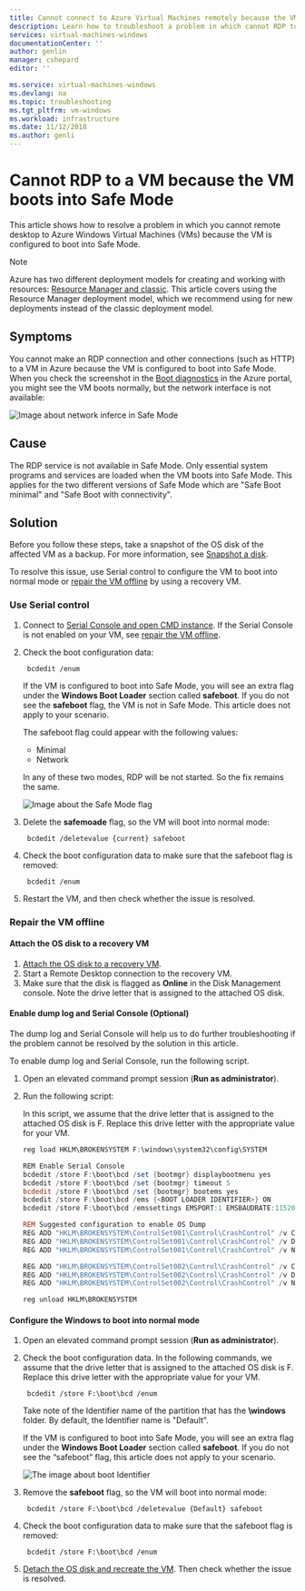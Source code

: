 ```yaml
---
title: Cannot connect to Azure Virtual Machines remotely because the VM boots into Safe Mode | Microsoft Docs
description: Learn how to troubleshoot a problem in which cannot RDP to a VM because the VM boots into Safe Mode.| Microsoft Docs
services: virtual-machines-windows
documentationCenter: ''
author: genlin
manager: cshepard
editor: ''

ms.service: virtual-machines-windows
ms.devlang: na
ms.topic: troubleshooting
ms.tgt_pltfrm: vm-windows
ms.workload: infrastructure
ms.date: 11/12/2018
ms.author: genli
---
```


#  Cannot RDP to a VM because the VM boots into Safe Mode

This article shows how to resolve a problem in which you cannot remote desktop to Azure Windows Virtual Machines (VMs) because the VM is configured to boot into Safe Mode.

> [!NOTE] 
> Azure has two different deployment models for creating and working with resources: 
[Resource Manager and classic](../../azure-resource-manager/resource-manager-deployment-model.md). This article covers using the Resource Manager deployment model, which we recommend using for new deployments instead of the classic deployment model. 

## Symptoms 

You cannot make an RDP connection and other connections (such as HTTP) to a VM in Azure because the VM is configured to boot into Safe Mode. When you check the screenshot in the [Boot diagnostics](../troubleshooting/boot-diagnostics.md) in the Azure portal, you might see the VM boots normally, but the network interface is not available:

![Image about network inferce in Safe Mode](./media/troubleshoot-rdp-safe-mode/network-safe-mode.png)

## Cause

The RDP service is not available in Safe Mode. Only essential system programs and services are loaded when the VM boots into Safe Mode. This applies for the two different versions of Safe Mode which are "Safe Boot minimal" and "Safe Boot with connectivity".


## Solution 

Before you follow these steps, take a snapshot of the OS disk of the affected VM as a backup. For more information, see [Snapshot a disk](../windows/snapshot-copy-managed-disk.md).

To resolve this issue, use Serial control to configure the VM to boot into normal mode or [repair the VM offline](#repair-the-vm-offline) by using a recovery VM.

### Use Serial control

1. Connect to [Serial Console and open CMD instance](./serial-console-windows.md#open-cmd-or-powershell-in-serial-console
). If the Serial Console is not enabled on your VM, see [repair the VM offline](#repair-the-vm-offline).
2. Check the boot configuration data: 

        bcdedit /enum

    If the VM is configured to boot into Safe Mode, you will see an extra flag under the **Windows Boot Loader** section called **safeboot**. If you do not see the **safeboot** flag, the VM is not in Safe Mode. This article does not apply to your scenario.

    The safeboot flag could appear with the following values:
    - Minimal
    - Network

    In any of these two modes, RDP will be not started. So the fix remains the same.

    ![Image about the Safe Mode flag](./media/troubleshoot-rdp-safe-mode/safe-mode-tag.png)

3. Delete the **safemoade** flag, so the VM will boot into normal mode:

	    bcdedit /deletevalue {current} safeboot
        
4. Check the boot configuration data to make sure that the safeboot flag is removed:

        bcdedit /enum

5. Restart the VM, and then check whether the issue is resolved.

### Repair the VM offline

#### Attach the OS disk to a recovery VM

1. [Attach the OS disk to a recovery VM](../windows/troubleshoot-recovery-disks-portal.md).
2. Start a Remote Desktop connection to the recovery VM. 
3. Make sure that the disk is flagged as **Online** in the Disk Management console. Note the drive letter that is assigned to the attached OS disk.

#### Enable dump log and Serial Console (Optional)

The dump log and Serial Console will help us to do further troubleshooting if the problem cannot be resolved by the solution in this article.

To enable dump log and Serial Console, run the following script.

1. Open an elevated command prompt session (**Run as administrator**).
2. Run the following script:

    In this script, we assume that the drive letter that is assigned to the attached OS disk is F. Replace this drive letter with the appropriate value for your VM.

    ```powershell
    reg load HKLM\BROKENSYSTEM F:\windows\system32\config\SYSTEM

    REM Enable Serial Console
    bcdedit /store F:\boot\bcd /set {bootmgr} displaybootmenu yes
    bcdedit /store F:\boot\bcd /set {bootmgr} timeout 5
    bcdedit /store F:\boot\bcd /set {bootmgr} bootems yes
    bcdedit /store F:\boot\bcd /ems {<BOOT LOADER IDENTIFIER>} ON
    bcdedit /store F:\boot\bcd /emssettings EMSPORT:1 EMSBAUDRATE:115200

    REM Suggested configuration to enable OS Dump
    REG ADD "HKLM\BROKENSYSTEM\ControlSet001\Control\CrashControl" /v CrashDumpEnabled /t REG_DWORD /d 1 /f
    REG ADD "HKLM\BROKENSYSTEM\ControlSet001\Control\CrashControl" /v DumpFile /t REG_EXPAND_SZ /d "%SystemRoot%\MEMORY.DMP" /f
    REG ADD "HKLM\BROKENSYSTEM\ControlSet001\Control\CrashControl" /v NMICrashDump /t REG_DWORD /d 1 /f

    REG ADD "HKLM\BROKENSYSTEM\ControlSet002\Control\CrashControl" /v CrashDumpEnabled /t REG_DWORD /d 1 /f
    REG ADD "HKLM\BROKENSYSTEM\ControlSet002\Control\CrashControl" /v DumpFile /t REG_EXPAND_SZ /d "%SystemRoot%\MEMORY.DMP" /f
    REG ADD "HKLM\BROKENSYSTEM\ControlSet002\Control\CrashControl" /v NMICrashDump /t REG_DWORD /d 1 /f

    reg unload HKLM\BROKENSYSTEM

#### Configure the Windows to boot into normal mode

1. Open an elevated command prompt session (**Run as administrator**).
2. Check the boot configuration data. In the following commands, we assume that the drive letter that is assigned to the attached OS disk is F. Replace this drive letter with the appropriate value for your VM. 

        bcdedit /store F:\boot\bcd /enum
    Take note of the Identifier name of the partition that has the **\windows** folder. By default, the  Identifier name is "Default".  

    If the VM is configured to boot into Safe Mode, you will see an extra flag under the **Windows Boot Loader** section called **safeboot**. If you do not see the “safeboot” flag, this article does not apply to your scenario.

    ![The image about boot Identifier](./media/troubleshoot-rdp-safe-mode/boot-id.png)

3. Remove the **safeboot** flag, so the VM will boot into normal mode:

        bcdedit /store F:\boot\bcd /deletevalue {Default} safeboot
4. Check the boot configuration data to make sure that the safeboot flag is removed:

        bcdedit /store F:\boot\bcd /enum
5. [Detach the OS disk and recreate the VM](../windows/troubleshoot-recovery-disks-portal.md). Then check whether the issue is resolved.

